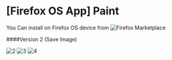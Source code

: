 [Firefox OS App] Paint
=====

You Can install on Firefox OS device from ![Firefox Marketplace](https://marketplace.firefox.com/app/paint-1/)

####Version 2 (Save Image)

![2](https://raw.github.com/marti1125/paint/master/v2.png)
![3](https://raw.github.com/marti1125/paint/master/v2_1.png)
![4](https://raw.github.com/marti1125/paint/master/v2_2.png)

